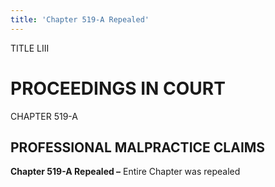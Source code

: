 ```yaml
---
title: 'Chapter 519-A Repealed'
---
```


TITLE LIII
                                             
PROCEEDINGS IN COURT
====================

CHAPTER 519-A
                                             
PROFESSIONAL MALPRACTICE CLAIMS
-------------------------------

**Chapter 519-A Repealed –** Entire Chapter was repealed
